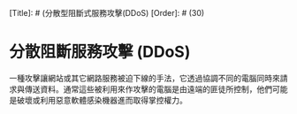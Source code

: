 [Title]: # (分散型阻斷式服務攻擊(DDoS)
[Order]: # (30)

# 分散阻斷服務攻擊 (DDoS)

一種攻擊讓網站或其它網路服務被迫下線的手法，它透過協調不同的電腦同時來請求與傳送資料。通常這些被利用來作攻擊的電腦是由遠端的匪徒所控制，他們可能是破壞或利用惡意軟體感染機器進而取得掌控權力。